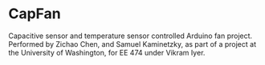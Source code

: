 # CapFan
Capacitive sensor and temperature sensor controlled Arduino fan project. Performed by Zichao Chen, and Samuel Kaminetzky, as part of a project at the University of Washington, for EE 474 under Vikram Iyer.
